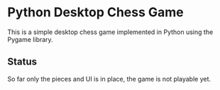 # Python Desktop Chess Game

This is a simple desktop chess game implemented in Python using the Pygame library.

## Status

So far only the pieces and UI is in place, the game is not playable yet.

